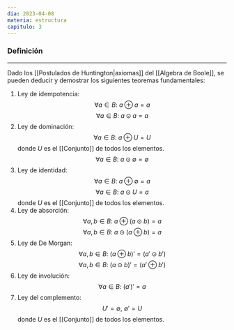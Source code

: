 ```yaml
---
dia: 2023-04-08
materia: estructura
capitulo: 3
---
```

### Definición
---
Dado los [[Postulados de Huntington|axiomas]] del [[Algebra de Boole]], se pueden deducir y demostrar los siguientes teoremas fundamentales:

1) Ley de idempotencia: $$ \forall a \in B: ~ a \oplus a = a $$$$ \forall a \in B: ~ a \odot a = a $$
2) Ley de dominación: $$ \forall a \in B: ~ a \oplus U = U $$ donde $U$ es el [[Conjunto]] de todos los elementos. $$ \forall a \in B: ~a \odot \emptyset = \emptyset $$
3) Ley de identidad: $$ \forall a \in B: ~ a \oplus \emptyset = a $$ $$ \forall a \in B: ~ a \odot U = a $$  donde $U$ es el [[Conjunto]] de todos los elementos. 
4) Ley de absorción: $$ \forall a, b \in B: ~ a \oplus (a \odot b) = a $$ $$ \forall a, b \in B: ~ a \odot (a \oplus b) = a $$
5) Ley de De Morgan: $$ \forall a, b \in B: ~ (a \oplus b)' = (a' \odot b') $$ $$ \forall a, b \in B: ~ (a \odot b)' = (a' \oplus b') $$
6) Ley de involución: $$ \forall a \in B: ~ (a')' = a $$
7) Ley del complemento: $$ U' = \emptyset, ~ \emptyset' = U $$  donde $U$ es el [[Conjunto]] de todos los elementos. 